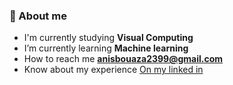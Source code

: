 

<!--
**AnisBouaza/AnisBouaza** is a ✨ _special_ ✨ repository because its `README.md` (this file) appears on your GitHub profile.

Here are some ideas to get you started:

- 🔭 I’m currently working on ...
- 🌱 I’m currently learning ...
- 👯 I’m looking to collaborate on ...
- 🤔 I’m looking for help with ...
- 💬 Ask me about ...
- 📫 How to reach me: ...
- 😄 Pronouns: ...
- ⚡ Fun fact: ...
-->

### 📝 About me

- I'm currently studying **Visual Computing**
- I’m currently learning **Machine learning**
- How to reach me  <strong><a href = "mailto:anisbouaza2399@gmail.com"> anisbouaza2399@gmail.com </a></strong>
- Know about my experience <a href = "https://www.linkedin.com/in/anis-bouaza-589831203/" rel = "nofollow"> On my linked in </a>
